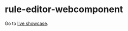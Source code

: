 # rule-editor-webcomponent

Go to [live showcase](https://svaponi.github.io/rule-editor-webcomponent/).
